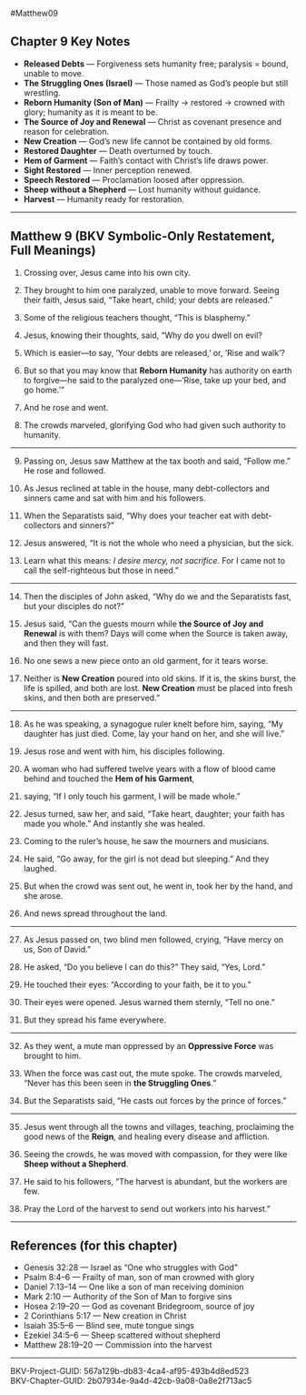 #Matthew09

## Chapter 9 Key Notes
- **Released Debts** — Forgiveness sets humanity free; paralysis = bound, unable to move.  
- **The Struggling Ones (Israel)** — Those named as God’s people but still wrestling.  
- **Reborn Humanity (Son of Man)** — Frailty → restored → crowned with glory; humanity as it is meant to be.  
- **The Source of Joy and Renewal** — Christ as covenant presence and reason for celebration.  
- **New Creation** — God’s new life cannot be contained by old forms.  
- **Restored Daughter** — Death overturned by touch.  
- **Hem of Garment** — Faith’s contact with Christ’s life draws power.  
- **Sight Restored** — Inner perception renewed.  
- **Speech Restored** — Proclamation loosed after oppression.  
- **Sheep without a Shepherd** — Lost humanity without guidance.  
- **Harvest** — Humanity ready for restoration.  

---

## Matthew 9 (BKV Symbolic-Only Restatement, Full Meanings)

1. Crossing over, Jesus came into his own city.  

2. They brought to him one paralyzed, unable to move forward. Seeing their faith, Jesus said, “Take heart, child; your debts are released.”  

3. Some of the religious teachers thought, “This is blasphemy.”  

4. Jesus, knowing their thoughts, said, “Why do you dwell on evil?  

5. Which is easier—to say, ‘Your debts are released,’ or, ‘Rise and walk’?  

6. But so that you may know that **Reborn Humanity** has authority on earth to forgive—he said to the paralyzed one—‘Rise, take up your bed, and go home.’”  

7. And he rose and went.  

8. The crowds marveled, glorifying God who had given such authority to humanity.  

---

9. Passing on, Jesus saw Matthew at the tax booth and said, “Follow me.” He rose and followed.  

10. As Jesus reclined at table in the house, many debt-collectors and sinners came and sat with him and his followers.  

11. When the Separatists said, “Why does your teacher eat with debt-collectors and sinners?”  

12. Jesus answered, “It is not the whole who need a physician, but the sick.  

13. Learn what this means: *I desire mercy, not sacrifice.* For I came not to call the self-righteous but those in need.”  

---

14. Then the disciples of John asked, “Why do we and the Separatists fast, but your disciples do not?”  

15. Jesus said, “Can the guests mourn while **the Source of Joy and Renewal** is with them? Days will come when the Source is taken away, and then they will fast.  

16. No one sews a new piece onto an old garment, for it tears worse.  

17. Neither is **New Creation** poured into old skins. If it is, the skins burst, the life is spilled, and both are lost. **New Creation** must be placed into fresh skins, and then both are preserved.”  

---

18. As he was speaking, a synagogue ruler knelt before him, saying, “My daughter has just died. Come, lay your hand on her, and she will live.”  

19. Jesus rose and went with him, his disciples following.  

20. A woman who had suffered twelve years with a flow of blood came behind and touched the **Hem of his Garment**,  

21. saying, “If I only touch his garment, I will be made whole.”  

22. Jesus turned, saw her, and said, “Take heart, daughter; your faith has made you whole.” And instantly she was healed.  

23. Coming to the ruler’s house, he saw the mourners and musicians.  

24. He said, “Go away, for the girl is not dead but sleeping.” And they laughed.  

25. But when the crowd was sent out, he went in, took her by the hand, and she arose.  

26. And news spread throughout the land.  

---

27. As Jesus passed on, two blind men followed, crying, “Have mercy on us, Son of David.”  

28. He asked, “Do you believe I can do this?” They said, “Yes, Lord.”  

29. He touched their eyes: “According to your faith, be it to you.”  

30. Their eyes were opened. Jesus warned them sternly, “Tell no one.”  

31. But they spread his fame everywhere.  

---

32. As they went, a mute man oppressed by an **Oppressive Force** was brought to him.  

33. When the force was cast out, the mute spoke. The crowds marveled, “Never has this been seen in **the Struggling Ones**.”  

34. But the Separatists said, “He casts out forces by the prince of forces.”  

---

35. Jesus went through all the towns and villages, teaching, proclaiming the good news of the **Reign**, and healing every disease and affliction.  

36. Seeing the crowds, he was moved with compassion, for they were like **Sheep without a Shepherd**.  

37. He said to his followers, “The harvest is abundant, but the workers are few.  

38. Pray the Lord of the harvest to send out workers into his harvest.”  

---

## References (for this chapter)
- Genesis 32:28 — Israel as “One who struggles with God”  
- Psalm 8:4–6 — Frailty of man, son of man crowned with glory  
- Daniel 7:13–14 — One like a son of man receiving dominion  
- Mark 2:10 — Authority of the Son of Man to forgive sins  
- Hosea 2:19–20 — God as covenant Bridegroom, source of joy  
- 2 Corinthians 5:17 — New creation in Christ  
- Isaiah 35:5–6 — Blind see, mute tongue sings  
- Ezekiel 34:5–6 — Sheep scattered without shepherd  
- Matthew 28:19–20 — Commission into the harvest  

---
BKV-Project-GUID: 567a129b-db83-4ca4-af95-493b4d8ed523  
BKV-Chapter-GUID: 2b07934e-9a4d-42cb-9a08-0a8e2f713ac5

